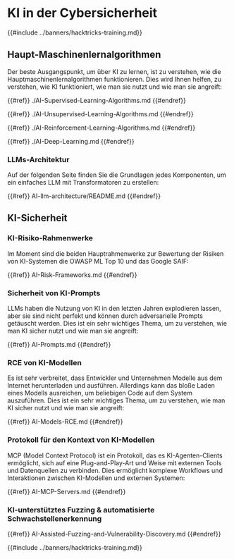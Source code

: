 # KI in der Cybersicherheit

{{#include ../banners/hacktricks-training.md}}

## Haupt-Maschinenlernalgorithmen

Der beste Ausgangspunkt, um über KI zu lernen, ist zu verstehen, wie die Hauptmaschinenlernalgorithmen funktionieren. Dies wird Ihnen helfen, zu verstehen, wie KI funktioniert, wie man sie nutzt und wie man sie angreift:


{{#ref}}
./AI-Supervised-Learning-Algorithms.md
{{#endref}}


{{#ref}}
./AI-Unsupervised-Learning-Algorithms.md
{{#endref}}


{{#ref}}
./AI-Reinforcement-Learning-Algorithms.md
{{#endref}}


{{#ref}}
./AI-Deep-Learning.md
{{#endref}}

### LLMs-Architektur

Auf der folgenden Seite finden Sie die Grundlagen jedes Komponenten, um ein einfaches LLM mit Transformatoren zu erstellen:


{{#ref}}
AI-llm-architecture/README.md
{{#endref}}

## KI-Sicherheit

### KI-Risiko-Rahmenwerke

Im Moment sind die beiden Hauptrahmenwerke zur Bewertung der Risiken von KI-Systemen die OWASP ML Top 10 und das Google SAIF:


{{#ref}}
AI-Risk-Frameworks.md
{{#endref}}

### Sicherheit von KI-Prompts

LLMs haben die Nutzung von KI in den letzten Jahren explodieren lassen, aber sie sind nicht perfekt und können durch adversarielle Prompts getäuscht werden. Dies ist ein sehr wichtiges Thema, um zu verstehen, wie man KI sicher nutzt und wie man sie angreift:


{{#ref}}
AI-Prompts.md
{{#endref}}

### RCE von KI-Modellen

Es ist sehr verbreitet, dass Entwickler und Unternehmen Modelle aus dem Internet herunterladen und ausführen. Allerdings kann das bloße Laden eines Modells ausreichen, um beliebigen Code auf dem System auszuführen. Dies ist ein sehr wichtiges Thema, um zu verstehen, wie man KI sicher nutzt und wie man sie angreift:


{{#ref}}
AI-Models-RCE.md
{{#endref}}

### Protokoll für den Kontext von KI-Modellen

MCP (Model Context Protocol) ist ein Protokoll, das es KI-Agenten-Clients ermöglicht, sich auf eine Plug-and-Play-Art und Weise mit externen Tools und Datenquellen zu verbinden. Dies ermöglicht komplexe Workflows und Interaktionen zwischen KI-Modellen und externen Systemen:


{{#ref}}
AI-MCP-Servers.md
{{#endref}}

### KI-unterstütztes Fuzzing & automatisierte Schwachstellenerkennung


{{#ref}}
AI-Assisted-Fuzzing-and-Vulnerability-Discovery.md
{{#endref}}

{{#include ../banners/hacktricks-training.md}}
